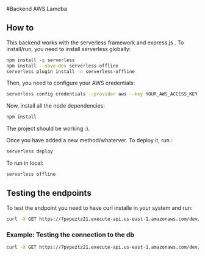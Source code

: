 #Backend AWS Lamdba

## How to

This backend works with the serverless framework and express.js .
To install/run, you need to install serverless globally:

```bash
npm install -g serverless
npm install --save-dev serverless-offline
serverless plugin install -n serverless-offline
```

Then, you need to configure your AWS credentials:

```bash
serverless config credentials --provider aws --key YOUR_AWS_ACCESS_KEY --secret YOUR_AWS_SECRET_KEY
```

Now, install all the node dependencies:

```bash
npm install
```

The project should be working :).

Once you have added a new method/whaterver. To deploy it, run :

```bash
serverless deploy
```

To run in local:

```bash
serverless offline
```

## Testing the endpoints

To test the endpoint you need to have curl installe in your system and run:

```bash
curl -X GET https://7pvpeztz21.execute-api.us-east-1.amazonaws.com/dev/ENDPOINT
```

### Example: Testing the connection to the db

```bash
curl -X GET https://7pvpeztz21.execute-api.us-east-1.amazonaws.com/dev/test_db
```
